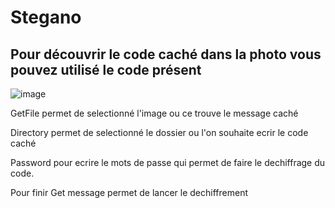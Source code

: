 # Stegano
## Pour découvrir le code caché dans la photo vous pouvez utilisé le code présent

![image](https://user-images.githubusercontent.com/70941138/233646151-f1e25bd4-cd87-41b7-92a2-c2a58632fc92.png)

GetFile permet de selectionné l'image ou ce trouve le message caché

Directory permet de selectionné le dossier ou l'on souhaite ecrir le code caché

Password pour ecrire le mots de passe qui permet de faire le dechiffrage du code.

Pour finir Get message permet de lancer le dechiffrement
